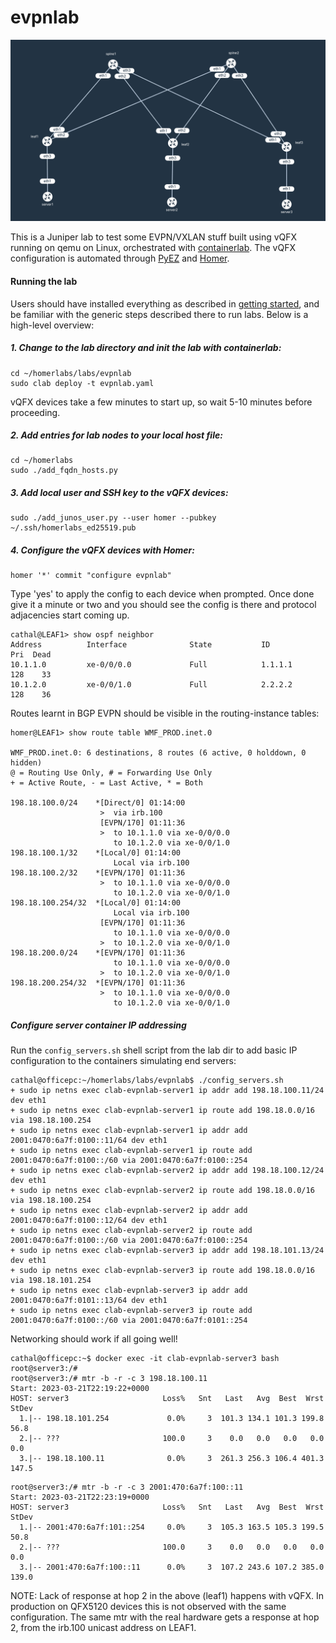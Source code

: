 # evpnlab

![evpnlab topology](https://raw.githubusercontent.com/topranks/evpnlab/main/diagram.png)

This is a Juniper lab to test some EVPN/VXLAN stuff built using vQFX running on qemu on Linux, orchestrated with [containerlab](https://containerlab.srlinux.dev/).  The vQFX configuration is automated through [PyEZ](https://github.com/Juniper/py-junos-eznc) and [Homer](https://doc.wikimedia.org/homer/master/introduction.html).

#### Running the lab

Users should have installed everything as described in [getting started](../../getting_started.md), and be familiar with the generic steps described there to run labs.  Below is a high-level overview:

##### 1. Change to the lab directory and init the lab with containerlab:
```
cd ~/homerlabs/labs/evpnlab
sudo clab deploy -t evpnlab.yaml
```

vQFX devices take a few minutes to start up, so wait 5-10 minutes before proceeding.

##### 2. Add entries for lab nodes to your local host file:
```
cd ~/homerlabs
sudo ./add_fqdn_hosts.py
```

##### 3. Add local user and SSH key to the vQFX devices:
```
sudo ./add_junos_user.py --user homer --pubkey ~/.ssh/homerlabs_ed25519.pub 
```

##### 4. Configure the vQFX devices with Homer:
```
homer '*' commit "configure evpnlab"
```

Type 'yes' to apply the config to each device when prompted.  Once done give it a minute or two and you should see the config is there and protocol adjacencies start coming up.

```
cathal@LEAF1> show ospf neighbor    
Address          Interface              State           ID               Pri  Dead
10.1.1.0         xe-0/0/0.0             Full            1.1.1.1          128    33
10.1.2.0         xe-0/0/1.0             Full            2.2.2.2          128    36
```

Routes learnt in BGP EVPN should be visible in the routing-instance tables:

```
homer@LEAF1> show route table WMF_PROD.inet.0 

WMF_PROD.inet.0: 6 destinations, 8 routes (6 active, 0 holddown, 0 hidden)
@ = Routing Use Only, # = Forwarding Use Only
+ = Active Route, - = Last Active, * = Both

198.18.100.0/24    *[Direct/0] 01:14:00
                    >  via irb.100
                    [EVPN/170] 01:11:36
                    >  to 10.1.1.0 via xe-0/0/0.0
                       to 10.1.2.0 via xe-0/0/1.0
198.18.100.1/32    *[Local/0] 01:14:00
                       Local via irb.100
198.18.100.2/32    *[EVPN/170] 01:11:36
                    >  to 10.1.1.0 via xe-0/0/0.0
                       to 10.1.2.0 via xe-0/0/1.0
198.18.100.254/32  *[Local/0] 01:14:00
                       Local via irb.100
                    [EVPN/170] 01:11:36
                       to 10.1.1.0 via xe-0/0/0.0
                    >  to 10.1.2.0 via xe-0/0/1.0
198.18.200.0/24    *[EVPN/170] 01:11:36
                       to 10.1.1.0 via xe-0/0/0.0
                    >  to 10.1.2.0 via xe-0/0/1.0
198.18.200.254/32  *[EVPN/170] 01:11:36
                    >  to 10.1.1.0 via xe-0/0/0.0
                       to 10.1.2.0 via xe-0/0/1.0
```

##### Configure server container IP addressing

Run the `config_servers.sh` shell script from the lab dir to add basic IP configuration to the containers simulating end servers:
```
cathal@officepc:~/homerlabs/labs/evpnlab$ ./config_servers.sh 
+ sudo ip netns exec clab-evpnlab-server1 ip addr add 198.18.100.11/24 dev eth1
+ sudo ip netns exec clab-evpnlab-server1 ip route add 198.18.0.0/16 via 198.18.100.254
+ sudo ip netns exec clab-evpnlab-server1 ip addr add 2001:0470:6a7f:0100::11/64 dev eth1
+ sudo ip netns exec clab-evpnlab-server1 ip route add 2001:0470:6a7f:0100::/60 via 2001:0470:6a7f:0100::254
+ sudo ip netns exec clab-evpnlab-server2 ip addr add 198.18.100.12/24 dev eth1
+ sudo ip netns exec clab-evpnlab-server2 ip route add 198.18.0.0/16 via 198.18.100.254
+ sudo ip netns exec clab-evpnlab-server2 ip addr add 2001:0470:6a7f:0100::12/64 dev eth1
+ sudo ip netns exec clab-evpnlab-server2 ip route add 2001:0470:6a7f:0100::/60 via 2001:0470:6a7f:0100::254
+ sudo ip netns exec clab-evpnlab-server3 ip addr add 198.18.101.13/24 dev eth1
+ sudo ip netns exec clab-evpnlab-server3 ip route add 198.18.0.0/16 via 198.18.101.254
+ sudo ip netns exec clab-evpnlab-server3 ip addr add 2001:0470:6a7f:0101::13/64 dev eth1
+ sudo ip netns exec clab-evpnlab-server3 ip route add 2001:0470:6a7f:0100::/60 via 2001:0470:6a7f:0101::254
```

Networking should work if all going well!
```
cathal@officepc:~$ docker exec -it clab-evpnlab-server3 bash
root@server3:/# 
root@server3:/# mtr -b -r -c 3 198.18.100.11
Start: 2023-03-21T22:19:22+0000
HOST: server3                     Loss%   Snt   Last   Avg  Best  Wrst StDev
  1.|-- 198.18.101.254             0.0%     3  101.3 134.1 101.3 199.8  56.8
  2.|-- ???                       100.0     3    0.0   0.0   0.0   0.0   0.0
  3.|-- 198.18.100.11              0.0%     3  261.3 256.3 106.4 401.3 147.5
```
```
root@server3:/# mtr -b -r -c 3 2001:470:6a7f:100::11
Start: 2023-03-21T22:23:19+0000
HOST: server3                     Loss%   Snt   Last   Avg  Best  Wrst StDev
  1.|-- 2001:470:6a7f:101::254     0.0%     3  105.3 163.5 105.3 199.5  50.8
  2.|-- ???                       100.0     3    0.0   0.0   0.0   0.0   0.0
  3.|-- 2001:470:6a7f:100::11      0.0%     3  107.2 243.6 107.2 385.0 139.0
```

NOTE: Lack of response at hop 2 in the above (leaf1) happens with vQFX.  In production on QFX5120 devices this is not observed with the same configuration.  The same mtr with the real hardware gets a response at hop 2, from the irb.100 unicast address on LEAF1.
